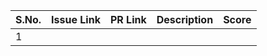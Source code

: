 S.No. | Issue Link | PR Link | Description | Score
------|------------|---------|-------------|------
1 |
